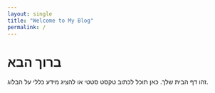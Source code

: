 ```yaml
---
layout: single
title: "Welcome to My Blog"
permalink: /
---
```


# ברוך הבא
זהו דף הבית שלך. כאן תוכל לכתוב טקסט סטטי או להציג מידע כללי על הבלוג.
